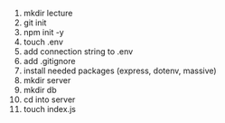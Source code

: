 1. mkdir lecture
2. git init 
3. npm init -y
4. touch .env
5. add connection string to .env
6. add .gitignore
7. install needed packages (express, dotenv, massive)
8. mkdir server
9. mkdir db
10. cd into server
11. touch index.js